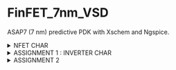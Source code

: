 # FinFET_7nm_VSD
ASAP7 (7 nm) predictive PDK with Xschem and Ngspice.

  <details>
    <summary>NFET CHAR</summary>
      SPICE CODE:
    
         
          **.subckt nfet_char
          V1 nfet_in GND 0.5
          V2 vdd GND 0.5
          *R1 vdd nfet_out 1k m=1
          Xnfet2 vdd nfet_in GND GND asap_7nm_nfet l=7e-009 nfin=14
          **** begin user architecture code      
        .control
        pre_osdi /home/vsduser/Desktop/asap_7nm_Xschem/bsimcmg.osdi
        run
        dc v1 0 0.7 0.01 v2 0 0.7 0.1      
        *set xbrushwidth=3
        *let vd = vdd - nfet_out
        *let id  = vd/1000
        let ids= -v2#branch
      
      plot ids vs nfet_in
      
      
      dc v2 0 0.7 0.01 v1 0 0.7 0.1
      
      let ids= -v2#branch
      plot ids vs vdd 
      legend v2
      .endc
      *.control 
      *
      *let v1x = 0
      *dowhile v1x <0.8
      *dc v2 0 0.7 0.1
      *alter v1  v1x
      *run
      *let v1x=v1x+0.01
      *end
      *plot (-dc6.v2#branch)
      *.endc
      
      **** end user architecture code
      **.ends
      .GLOBAL GND
      **** begin user architecture code
      
      .subckt asap_7nm_nfet S G D B l=7e-009 nfin=14
      	nnmos_finfet S G D B BSIMCMG_osdi_N l=7e-009 nfin=14
      .ends asap_7nm_nfet
      
      .model BSIMCMG_osdi_N BSIMCMG_va (
      + TYPE = 1
      ************************************************************
      *                         general                          *
      ************************************************************
      +version = 107             bulkmod = 1               igcmod  = 1               igbmod  = 0
      +gidlmod = 1               iimod   = 0               geomod  = 1               rdsmod  = 0
      +rgatemod= 0               rgeomod = 0               shmod   = 0               nqsmod  = 0
      +coremod = 0               cgeomod = 0               capmod  = 0               tnom    = 25
      +eot     = 1e-009          eotbox  = 1.4e-007        eotacc  = 1e-010          tfin    = 6.5e-009
      +toxp    = 2.1e-009        nbody   = 1e+022          phig    = 4.2466          epsrox  = 3.9
      +epsrsub = 11.9            easub   = 4.05            ni0sub  = 1.1e+016        bg0sub  = 1.17
      +nc0sub  = 2.86e+025       nsd     = 2e+026          ngate   = 0               nseg    = 5
      +l       = 2.1e-008        xl      = 1e-009          lint    = -2e-009         dlc     = 0
      +dlbin   = 0               hfin    = 3.2e-008        deltaw  = 0               deltawcv= 0
      +sdterm  = 0               epsrsp  = 3.9             nfin    = 1
      +toxg    = 1.80e-009
      ************************************************************
      *                            dc                            *
      ************************************************************
      +cit     = 0               cdsc    = 0.01            cdscd   = 0.01            dvt0    = 0.05
      +dvt1    = 0.47            phin    = 0.05            eta0    = 0.07            dsub    = 0.35
      +k1rsce  = 0               lpe0    = 0               dvtshift= 0               qmfactor= 2.5
      +etaqm   = 0.54            qm0     = 0.001           pqm     = 0.66            u0      = 0.0303
      +etamob  = 2               up      = 0               ua      = 0.55            eu      = 1.2
      +ud      = 0               ucs     = 1               rdswmin = 0               rdsw    = 200
      +wr      = 1               rswmin  = 0               rdwmin  = 0               rshs    = 0
      +rshd    = 0               vsat    = 70000           deltavsat= 0.2             ksativ  = 2
      +mexp    = 4               ptwg    = 30              pclm    = 0.05            pclmg   = 0
      +pdibl1  = 0               pdibl2  = 0.002           drout   = 1               pvag    = 0
      +fpitch  = 2.7e-008        rth0    = 0.225           cth0    = 1.243e-006      wth0    = 2.6e-007
      +lcdscd  = 5e-005          lcdscdr = 5e-005          lrdsw   = 0.2             lvsat   = 0
      ************************************************************
      *                         leakage                          *
      ************************************************************
      +aigc    = 0.014           bigc    = 0.005           cigc    = 0.25            dlcigs  = 1e-009
      +dlcigd  = 1e-009          aigs    = 0.0115          aigd    = 0.0115          bigs    = 0.00332
      +bigd    = 0.00332         cigs    = 0.35            cigd    = 0.35            poxedge = 1.1
      +agidl   = 1e-012          agisl   = 1e-012          bgidl   = 10000000        bgisl   = 10000000
      +egidl   = 0.35            egisl   = 0.35
      ************************************************************
      *                            rf                            *
      ************************************************************
      ************************************************************
      *                         junction                         *
      ************************************************************
      ************************************************************
      *                       capacitance                        *
      ************************************************************
      +cfs     = 0               cfd     = 0               cgso    = 1.6e-010        cgdo    = 1.6e-010
      +cgsl    = 0               cgdl    = 0               ckappas = 0.6             ckappad = 0.6
      +cgbo    = 0               cgbl    = 0
      ************************************************************
      *                       temperature                        *
      ************************************************************
      +tbgasub = 0.000473        tbgbsub = 636             kt1     = 0               kt1l    = 0
      +ute     = -0.7            utl     = 0               ua1     = 0.001032        ud1     = 0
      +ucste   = -0.004775       at      = 0.001           ptwgt   = 0.004           tmexp   = 0
      +prt     = 0               tgidl   = -0.007          igt     = 2.5
      ************************************************************
      *                          noise                           *
      ************************************************************
      **)
      .control
      pre_osdi /home/vsduser/Desktop/asap_7nm_Xschem/bsimcmg.osdi
      .endc
      
      
      **** end user architecture code
      .end

  <img width="1396" height="542" alt="image" src="https://github.com/user-attachments/assets/96884adf-4305-4d93-8072-59c9858dbd86" />
  </details>

<details>
<summary>ASSIGNMENT 1 : INVERTER CHAR</summary>
<img width="619" height="538" alt="image" src="https://github.com/user-attachments/assets/e9f96ae5-d4da-4c56-9fed-a562aea56e2d" />
<img width="1600" height="543" alt="image" src="https://github.com/user-attachments/assets/a8dc0f4d-79e1-4d6d-9713-ffe9f86368b1" />




	**.subckt inverter_vtc
	Xpfet1 nfet_out nfet_in vdd vdd asap_7nm_pfet l=7e-009 nfin=14
	Xnfet1 nfet_out nfet_in GND GND asap_7nm_nfet l=7e-009 nfin=14
	V1 nfet_in GND pulse(0 0.7 20p 10p 10p 20p 500p 1)
	V2 vdd GND 0.7
	**** begin user architecture code
	
	
	.dc v1 0 0.7 0.754m
	*.tran 1e-12 100e-12
	
	.control
	    * First run DC
	    dc v1 0 0.7 0.754m
	    run

    * DC measurements
    meas dc v_th when nfet_out = nfet_in
    plot nfet_out nfet_in
    
    let gain_av = abs(deriv(nfet_out))
    meas dc max_gain max gain_av
    let gain_target = max_gain * 0.999
    meas dc vil find nfet_in when gain_av = gain_target cross=1
    meas dc voh find nfet_out when gain_av = gain_target cross=1
    meas dc vih find nfet_in when gain_av = gain_target cross=2
    meas dc vol find nfet_out when gain_av = gain_target cross=2
    let nmh = voh - vih
    let nml = vil - vol
    print v_th max_gain vil voh vih vol nmh nml
    
    *Transconductance
    
    let id = v2#branch
    let gm = real(deriv(id, nfet_in))
    meas dc gm_max MAX gm
    plot gm
    let r_out= deriv(nfet_out,id)
    plot r_out
    plot id
    
    * Transient measurements
    tran 1e-12 100e-12
    meas tran tpr when nfet_in = 0.35 rise = 1
    meas tran tpf when nfet_out = 0.35 fall = 1
    let tp = (tpr + tpf) / 2
    let trans_current = v2#branch
    meas tran id_pwr integ trans_current from=2e-11 to=6e-11
    let pwr = id_pwr * 0.7
    let power = abs(pwr / 40e-12)
    print tpr tpf tp id_pwr pwr power
  
    tran 0.1 100p                         
    meas tran tr when nfet_in=0.07 RISE=1  
    meas tran tf when nfet_out=0.63 FALL=1 
    let t_delay = tr + tf                  
    print t_delay                         
    let f = 1/t_delay                     
    print f                              

    

	.endc




	**** end user architecture code
	**.ends
	.GLOBAL GND
	**** begin user architecture code
	
	.subckt asap_7nm_pfet S G D B l=7e-009 nfin=10
		npmos_finfet S G D B BSIMCMG_osdi_P l=7e-009 nfin={nfin}
	.ends asap_7nm_pfet
	
	.model BSIMCMG_osdi_P BSIMCMG_va (
	+ TYPE = 0
	
	************************************************************
	*                         general                          *
	************************************************************
	+version = 107             bulkmod = 1               igcmod  = 1               igbmod  = 0
	+gidlmod = 1               iimod   = 0               geomod  = 1               rdsmod  = 0
	+rgatemod= 0               rgeomod = 0               shmod   = 0               nqsmod  = 0
	+coremod = 0               cgeomod = 0               capmod  = 0               tnom    = 25
	+eot     = 1e-009          eotbox  = 1.4e-007        eotacc  = 3e-010          tfin    = 6.5e-009
	+toxp    = 2.1e-009        nbody   = 1e+022          phig    = 4.9278          epsrox  = 3.9
	+epsrsub = 11.9            easub   = 4.05            ni0sub  = 1.1e+016        bg0sub  = 1.17
	+nc0sub  = 2.86e+025       nsd     = 2e+026          ngate   = 0               nseg    = 5
	+l       = 2.1e-008        xl      = 1e-009          lint    = -2.5e-009       dlc     = 0
	+dlbin   = 0               hfin    = 3.2e-008        deltaw  = 0               deltawcv= 0
	+sdterm  = 0               epsrsp  = 3.9             nfin    = 1
	+toxg    = 1.8e-009
	************************************************************
	*                            dc                            *
	************************************************************
	+cit     = 0               cdsc    = 0.003469        cdscd   = 0.001486        dvt0    = 0.05
	+dvt1    = 0.36            phin    = 0.05            eta0    = 0.094           dsub    = 0.24
	+k1rsce  = 0               lpe0    = 0               dvtshift= 0               qmfactor= 0
	+etaqm   = 0.54            qm0     = 2.183e-012      pqm     = 0.66            u0      = 0.0237
	+etamob  = 4               up      = 0               ua      = 1.133           eu      = 0.05
	+ud      = 0.0105          ucs     = 0.2672          rdswmin = 0               rdsw    = 200
	+wr      = 1               rswmin  = 0               rdwmin  = 0               rshs    = 0
	+rshd    = 0               vsat    = 60000           deltavsat= 0.17            ksativ  = 1.592
	+mexp    = 2.491           ptwg    = 25              pclm    = 0.01            pclmg   = 1
	+pdibl1  = 800             pdibl2  = 0.005704        drout   = 4.97            pvag    = 200
	+fpitch  = 2.7e-008        rth0    = 0.15            cth0    = 1.243e-006      wth0    = 2.6e-007
	+lcdscd  = 0               lcdscdr = 0               lrdsw   = 1.3             lvsat   = 1441
	************************************************************
	*                         leakage                          *
	************************************************************
	+aigc    = 0.007           bigc    = 0.0015          cigc    = 1               dlcigs  = 5e-009
	+dlcigd  = 5e-009          aigs    = 0.006           aigd    = 0.006           bigs    = 0.001944
	+bigd    = 0.001944        cigs    = 1               cigd    = 1               poxedge = 1.152
	+agidl   = 2e-012          agisl   = 2e-012          bgidl   = 1.5e+008        bgisl   = 1.5e+008
	+egidl   = 1.142           egisl   = 1.142
	************************************************************
	*                            rf                            *
	************************************************************
	************************************************************
	*                         junction                         *
	************************************************************
	************************************************************
	*                       capacitance                        *
	************************************************************
	+cfs     = 0               cfd     = 0               cgso    = 1.6e-010        cgdo    = 1.6e-010
	+cgsl    = 0               cgdl    = 0               ckappas = 0.6             ckappad = 0.6
	+cgbo    = 0               cgbl    = 0
	************************************************************
	*                       temperature                        *
	************************************************************
	+tbgasub = 0.000473        tbgbsub = 636             kt1     = 0               kt1l    = 0
	+ute     = -1.2            utl     = 0               ua1     = 0.001032        ud1     = 0
	+ucste   = -0.004775       at      = 0.001           ptwgt   = 0.004           tmexp   = 0
	+prt     = 0               tgidl   = -0.007          igt     = 2.5
	************************************************************
	*                          noise                           *
	************************************************************
	**)
	.control
	pre_osdi /home/vsduser/Desktop/asap_7nm_Xschem/bsimcmg.osdi
	.endc
	
	
	
	.subckt asap_7nm_nfet S G D B l=7e-009 nfin=14
		nnmos_finfet S G D B BSIMCMG_osdi_N l=7e-009 nfin={nfin}
	.ends asap_7nm_nfet
	
	.model BSIMCMG_osdi_N BSIMCMG_va (
	+ TYPE = 1
	************************************************************
	*                         general                          *
	************************************************************
	+version = 107             bulkmod = 1               igcmod  = 1               igbmod  = 0
	+gidlmod = 1               iimod   = 0               geomod  = 1               rdsmod  = 0
	+rgatemod= 0               rgeomod = 0               shmod   = 0               nqsmod  = 0
	+coremod = 0               cgeomod = 0               capmod  = 0               tnom    = 25
	+eot     = 1e-009          eotbox  = 1.4e-007        eotacc  = 1e-010          tfin    = 6.5e-009
	+toxp    = 2.1e-009        nbody   = 1e+022          phig    = 4.2466          epsrox  = 3.9
	+epsrsub = 11.9            easub   = 4.05            ni0sub  = 1.1e+016        bg0sub  = 1.17
	+nc0sub  = 2.86e+025       nsd     = 2e+026          ngate   = 0               nseg    = 5
	+l       = 2.1e-008        xl      = 1e-009          lint    = -2e-009         dlc     = 0
	+dlbin   = 0               hfin    = 3.2e-008        deltaw  = 0               deltawcv= 0
	+sdterm  = 0               epsrsp  = 3.9             nfin    = 1
	+toxg    = 1.80e-009
	************************************************************
	*                            dc                            *
	************************************************************
	+cit     = 0               cdsc    = 0.01            cdscd   = 0.01            dvt0    = 0.05
	+dvt1    = 0.47            phin    = 0.05            eta0    = 0.07            dsub    = 0.35
	+k1rsce  = 0               lpe0    = 0               dvtshift= 0               qmfactor= 2.5
	+etaqm   = 0.54            qm0     = 0.001           pqm     = 0.66            u0      = 0.0303
	+etamob  = 2               up      = 0               ua      = 0.55            eu      = 1.2
	+ud      = 0               ucs     = 1               rdswmin = 0               rdsw    = 200
	+wr      = 1               rswmin  = 0               rdwmin  = 0               rshs    = 0
	+rshd    = 0               vsat    = 70000           deltavsat= 0.2             ksativ  = 2
	+mexp    = 4               ptwg    = 30              pclm    = 0.05            pclmg   = 0
	+pdibl1  = 0               pdibl2  = 0.002           drout   = 1               pvag    = 0
	+fpitch  = 2.7e-008        rth0    = 0.225           cth0    = 1.243e-006      wth0    = 2.6e-007
	+lcdscd  = 5e-005          lcdscdr = 5e-005          lrdsw   = 0.2             lvsat   = 0
	************************************************************
	*                         leakage                          *
	************************************************************
	+aigc    = 0.014           bigc    = 0.005           cigc    = 0.25            dlcigs  = 1e-009
	+dlcigd  = 1e-009          aigs    = 0.0115          aigd    = 0.0115          bigs    = 0.00332
	+bigd    = 0.00332         cigs    = 0.35            cigd    = 0.35            poxedge = 1.1
	+agidl   = 1e-012          agisl   = 1e-012          bgidl   = 10000000        bgisl   = 10000000
	+egidl   = 0.35            egisl   = 0.35
	************************************************************
	*                            rf                            *
	************************************************************
	************************************************************
	*                         junction                         *
	************************************************************
	************************************************************
	*                       capacitance                        *
	************************************************************
	+cfs     = 0               cfd     = 0               cgso    = 1.6e-010        cgdo    = 1.6e-010
	+cgsl    = 0               cgdl    = 0               ckappas = 0.6             ckappad = 0.6
	+cgbo    = 0               cgbl    = 0
	************************************************************
	*                       temperature                        *
	************************************************************
	+tbgasub = 0.000473        tbgbsub = 636             kt1     = 0               kt1l    = 0
	+ute     = -0.7            utl     = 0               ua1     = 0.001032        ud1     = 0
	+ucste   = -0.004775       at      = 0.001           ptwgt   = 0.004           tmexp   = 0
	+prt     = 0               tgidl   = -0.007          igt     = 2.5
	************************************************************
	*                          noise                           *
	************************************************************
	**)
	.control
	pre_osdi /home/vsduser/Desktop/asap_7nm_Xschem/bsimcmg.osdi
	.endc
	
	
	**** end user architecture code
	.end

OUTPUT:

	v_th                =  3.447849e-01
	max_gain            =  6.427178e+00 at=  3.498560e-01
	vil                 =  3.488017e-01
	voh                 =  3.191621e-01
	vih                 =  3.510727e-01
	vol                 =  3.045700e-01
	v_th = 3.447849e-01
	max_gain = 6.427178e+00
	vil = 3.488017e-01
	voh = 3.191621e-01
	vih = 3.510727e-01
	vol = 3.045700e-01
	nmh = -3.19106e-02
	nml = 4.423170e-02
	gm_max              =  1.235771e-03 at=  4.260100e-01
	Doing analysis at TEMP = 27.000000 and TNOM = 27.000000
	
	Using SPARSE 1.3 as Direct Linear Solver
	
	Initial Transient Solution
	--------------------------
	
	Node                                   Voltage
	----                                   -------
	nfet_out                              0.699647
	nfet_in                                      0
	vdd                                        0.7
	v2#branch                         -8.07135e-07
	v1#branch                          7.22294e-12
	
	 Reference value :  0.00000e+00
	No. of Data Rows : 120
	tpr                 =  2.500000e-11
	tpf                 =  2.560432e-11
	id_pwr              =  -1.69406e-15 from=  2.00000e-11 to=  6.00000e-11
	tpr = 2.500000e-11
	tpf = 2.560432e-11
	tp = 2.530216e-11
	id_pwr = -1.69406e-15
	pwr = -1.18584e-15
	power = 2.964598e-05
	Doing analysis at TEMP = 27.000000 and TNOM = 27.000000
	
	Using SPARSE 1.3 as Direct Linear Solver
	
	Initial Transient Solution
	--------------------------
	
	Node                                   Voltage
	----                                   -------
	nfet_out                              0.699647
	nfet_in                                      0
	vdd                                        0.7
	v2#branch                         -8.07135e-07
	v1#branch                          7.22294e-12
	
	
	No. of Data Rows : 71
	tr                  =  2.100000e-11
	tf                  =  2.351715e-11
	t_delay = 4.451715e-11
	f = 2.246325e+10
<img width="1309" height="223" alt="image" src="https://github.com/user-attachments/assets/4ece2066-aa3e-4e8b-bed5-fe7b74a46133" />
 </details>

 <details>
<summary>ASSIGNMENT 2 </summary>
<img width="1055" height="430" alt="image" src="https://github.com/user-attachments/assets/7b095365-ff90-4aae-a8f2-84d181d2ed17" />

source code:
	
	** sch_path: /home/vsduser/Desktop/asap_7nm_Xschem/bandgap.sch
	**.subckt bandgapcktfinaltrans
	Xpfet1 net3 net1 VDD net13 asap_7nm_pfet l=7e-009 nfin=14
	Xpfet2 net2 net1 VDD net14 asap_7nm_pfet l=7e-009 nfin=14
	Xpfet3 Vref net2 VDD net15 asap_7nm_pfet l=7e-009 nfin=14
	Xpfet4 net4 net5 VDD net16 asap_7nm_pfet l=7e-009 nfin=14
	Xpfet5 net9 net1 net4 net17 asap_7nm_pfet l=7e-009 nfin=14
	Xpfet6 net6 net1 net5 net18 asap_7nm_pfet l=7e-009 nfin=14
	Xnfet1 net10 net6 net3 net19 asap_7nm_nfet l=7e-009 nfin=14
	Xnfet2 net7 net6 net2 net20 asap_7nm_nfet l=7e-009 nfin=14
	Xnfet3 net8 net8 net12 net21 asap_7nm_nfet l=7e-009 nfin=14
	Xnfet4 net9 net9 net8 net22 asap_7nm_nfet l=7e-009 nfin=14
	Xnfet5 net10 net10 GND net23 asap_7nm_nfet l=7e-009 nfin=14
	R1 net7 net11 1k m=1
	Xnfet6 net11 net11 GND net24 asap_7nm_nfet l=7e-009 nfin=14
	R2 Vref VCTAT 1k m=1
	Xnfet7 VCTAT VCTAT GND net25 asap_7nm_nfet l=7e-009 nfin=14
	Xnfet8 net11 net11 GND net26 asap_7nm_nfet l=7e-009 nfin=14
	Xnfet9 net11 net11 GND net27 asap_7nm_nfet l=7e-009 nfin=14
	Xnfet10 net11 net11 GND net28 asap_7nm_nfet l=7e-009 nfin=14
	V2 VDD GND 1
	R3 net12 GND 0.754k m=1
	**** begin user architecture code
	
	
	.dc temp -45 125 5
	.control
	run
	plot v(Vref)
	plot v(Vctat)
	.endc
	
	.tran 10u 2m uic
	.temp 27
	.control
	pre_osdi /home/vsduser/Desktop/asap_7nm_Xschem/bsimcmg.osdi
	run
	meas tran Vref_final FIND v(vref) AT=1.99m
	meas tran startup_time WHEN v(Vref)=0.99*Vref_final RISE=1
	print startup_time
	plot v(Vref)
	plot v(Vctat)
	.endc
	
	**** end user architecture code
	**.ends
	.GLOBAL VDD
	.GLOBAL GND
	**** begin user architecture code
	
	.subckt asap_7nm_pfet S G D B l=7e-009 nfin=14
		npmos_finfet S G D B BSIMCMG_osdi_P l=7e-009 nfin=14
	.ends asap_7nm_pfet
	
	.model BSIMCMG_osdi_P BSIMCMG_va (
	+ TYPE = 0
	
	************************************************************
	*                         general                          *
	************************************************************
	+version = 107             bulkmod = 1               igcmod  = 1               igbmod  = 0
	+gidlmod = 1               iimod   = 0               geomod  = 1               rdsmod  = 0
	+rgatemod= 0               rgeomod = 0               shmod   = 0               nqsmod  = 0
	+coremod = 0               cgeomod = 0               capmod  = 0               tnom    = 25
	+eot     = 1e-009          eotbox  = 1.4e-007        eotacc  = 3e-010          tfin    = 6.5e-009
	+toxp    = 2.1e-009        nbody   = 1e+022          phig    = 4.9278          epsrox  = 3.9
	+epsrsub = 11.9            easub   = 4.05            ni0sub  = 1.1e+016        bg0sub  = 1.17
	+nc0sub  = 2.86e+025       nsd     = 2e+026          ngate   = 0               nseg    = 5
	+l       = 2.1e-008        xl      = 1e-009          lint    = -2.5e-009       dlc     = 0
	+dlbin   = 0               hfin    = 3.2e-008        deltaw  = 0               deltawcv= 0
	+sdterm  = 0               epsrsp  = 3.9             nfin    = 1
	+toxg    = 1.8e-009
	************************************************************
	*                            dc                            *
	************************************************************
	+cit     = 0               cdsc    = 0.003469        cdscd   = 0.001486        dvt0    = 0.05
	+dvt1    = 0.36            phin    = 0.05            eta0    = 0.094           dsub    = 0.24
	+k1rsce  = 0               lpe0    = 0               dvtshift= 0               qmfactor= 0
	+etaqm   = 0.54            qm0     = 2.183e-012      pqm     = 0.66            u0      = 0.0237
	+etamob  = 4               up      = 0               ua      = 1.133           eu      = 0.05
	+ud      = 0.0105          ucs     = 0.2672          rdswmin = 0               rdsw    = 200
	+wr      = 1               rswmin  = 0               rdwmin  = 0               rshs    = 0
	+rshd    = 0               vsat    = 60000           deltavsat= 0.17            ksativ  = 1.592
	+mexp    = 2.491           ptwg    = 25              pclm    = 0.01            pclmg   = 1
	+pdibl1  = 800             pdibl2  = 0.005704        drout   = 4.97            pvag    = 200
	+fpitch  = 2.7e-008        rth0    = 0.15            cth0    = 1.243e-006      wth0    = 2.6e-007
	+lcdscd  = 0               lcdscdr = 0               lrdsw   = 1.3             lvsat   = 1441
	************************************************************
	*                         leakage                          *
	************************************************************
	+aigc    = 0.007           bigc    = 0.0015          cigc    = 1               dlcigs  = 5e-009
	+dlcigd  = 5e-009          aigs    = 0.006           aigd    = 0.006           bigs    = 0.001944
	+bigd    = 0.001944        cigs    = 1               cigd    = 1               poxedge = 1.152
	+agidl   = 2e-012          agisl   = 2e-012          bgidl   = 1.5e+008        bgisl   = 1.5e+008
	+egidl   = 1.142           egisl   = 1.142
	************************************************************
	*                            rf                            *
	************************************************************
	************************************************************
	*                         junction                         *
	************************************************************
	************************************************************
	*                       capacitance                        *
	************************************************************
	+cfs     = 0               cfd     = 0               cgso    = 1.6e-010        cgdo    = 1.6e-010
	+cgsl    = 0               cgdl    = 0               ckappas = 0.6             ckappad = 0.6
	+cgbo    = 0               cgbl    = 0
	************************************************************
	*                       temperature                        *
	************************************************************
	+tbgasub = 0.000473        tbgbsub = 636             kt1     = 0               kt1l    = 0
	+ute     = -1.2            utl     = 0               ua1     = 0.001032        ud1     = 0
	+ucste   = -0.004775       at      = 0.001           ptwgt   = 0.004           tmexp   = 0
	+prt     = 0               tgidl   = -0.007          igt     = 2.5
	************************************************************
	*                          noise                           *
	************************************************************
	**)
	.control
	pre_osdi /home/vsduser/Desktop/asap_7nm_Xschem/bsimcmg.osdi
	.endc
	
	
	
	.subckt asap_7nm_nfet S G D B l=7e-009 nfin=14
		nnmos_finfet S G D B BSIMCMG_osdi_N l=7e-009 nfin=14
	.ends asap_7nm_nfet
	
	.model BSIMCMG_osdi_N BSIMCMG_va (
	+ TYPE = 1
	************************************************************
	*                         general                          *
	************************************************************
	+version = 107             bulkmod = 1               igcmod  = 1               igbmod  = 0
	+gidlmod = 1               iimod   = 0               geomod  = 1               rdsmod  = 0
	+rgatemod= 0               rgeomod = 0               shmod   = 0               nqsmod  = 0
	+coremod = 0               cgeomod = 0               capmod  = 0               tnom    = 25
	+eot     = 1e-009          eotbox  = 1.4e-007        eotacc  = 1e-010          tfin    = 6.5e-009
	+toxp    = 2.1e-009        nbody   = 1e+022          phig    = 4.2466          epsrox  = 3.9
	+epsrsub = 11.9            easub   = 4.05            ni0sub  = 1.1e+016        bg0sub  = 1.17
	+nc0sub  = 2.86e+025       nsd     = 2e+026          ngate   = 0               nseg    = 5
	+l       = 2.1e-008        xl      = 1e-009          lint    = -2e-009         dlc     = 0
	+dlbin   = 0               hfin    = 3.2e-008        deltaw  = 0               deltawcv= 0
	+sdterm  = 0               epsrsp  = 3.9             nfin    = 1
	+toxg    = 1.80e-009
	************************************************************
	*                            dc                            *
	************************************************************
	+cit     = 0               cdsc    = 0.01            cdscd   = 0.01            dvt0    = 0.05
	+dvt1    = 0.47            phin    = 0.05            eta0    = 0.07            dsub    = 0.35
	+k1rsce  = 0               lpe0    = 0               dvtshift= 0               qmfactor= 2.5
	+etaqm   = 0.54            qm0     = 0.001           pqm     = 0.66            u0      = 0.0303
	+etamob  = 2               up      = 0               ua      = 0.55            eu      = 1.2
	+ud      = 0               ucs     = 1               rdswmin = 0               rdsw    = 200
	+wr      = 1               rswmin  = 0               rdwmin  = 0               rshs    = 0
	+rshd    = 0               vsat    = 70000           deltavsat= 0.2             ksativ  = 2
	+mexp    = 4               ptwg    = 30              pclm    = 0.05            pclmg   = 0
	+pdibl1  = 0               pdibl2  = 0.002           drout   = 1               pvag    = 0
	+fpitch  = 2.7e-008        rth0    = 0.225           cth0    = 1.243e-006      wth0    = 2.6e-007
	+lcdscd  = 5e-005          lcdscdr = 5e-005          lrdsw   = 0.2             lvsat   = 0
	************************************************************
	*                         leakage                          *
	************************************************************
	+aigc    = 0.014           bigc    = 0.005           cigc    = 0.25            dlcigs  = 1e-009
	+dlcigd  = 1e-009          aigs    = 0.0115          aigd    = 0.0115          bigs    = 0.00332
	+bigd    = 0.00332         cigs    = 0.35            cigd    = 0.35            poxedge = 1.1
	+agidl   = 1e-012          agisl   = 1e-012          bgidl   = 10000000        bgisl   = 10000000
	+egidl   = 0.35            egisl   = 0.35
	************************************************************
	*                            rf                            *
	************************************************************
	************************************************************
	*                         junction                         *
	************************************************************
	************************************************************
	*                       capacitance                        *
	************************************************************
	+cfs     = 0               cfd     = 0               cgso    = 1.6e-010        cgdo    = 1.6e-010
	+cgsl    = 0               cgdl    = 0               ckappas = 0.6             ckappad = 0.6
	+cgbo    = 0               cgbl    = 0
	************************************************************
	*                       temperature                        *
	************************************************************
	+tbgasub = 0.000473        tbgbsub = 636             kt1     = 0               kt1l    = 0
	+ute     = -0.7            utl     = 0               ua1     = 0.001032        ud1     = 0
	+ucste   = -0.004775       at      = 0.001           ptwgt   = 0.004           tmexp   = 0
	+prt     = 0               tgidl   = -0.007          igt     = 2.5
	************************************************************
	*                          noise                           *
	************************************************************
	**)
	.control
	pre_osdi /home/vsduser/Desktop/asap_7nm_Xschem/bsimcmg.osdi
	.endc
	
	
	**** end user architecture code
	.end

<img width="494" height="191" alt="image" src="https://github.com/user-attachments/assets/a8e2e0a6-0ea3-4dbc-a142-09490ec67bee" />
 
</details>
